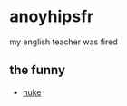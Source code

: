 # anoyhipsfr
my english teacher was fired

## the funny
 - [nuke](https://anoyhipsfr.github.io/nuke)
